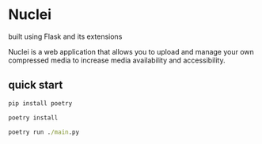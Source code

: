 # Nuclei

built using Flask and its extensions

Nuclei is a web application that allows you to upload and manage your own compressed media to increase media availability and accessibility.

## quick start

```bat
pip install poetry

poetry install

poetry run ./main.py
```
